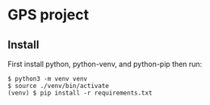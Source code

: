 # GPS project

## Install

First install python, python-venv, and python-pip then run:
```
$ python3 -m venv venv
$ source ./venv/bin/activate
(venv) $ pip install -r requirements.txt
```
